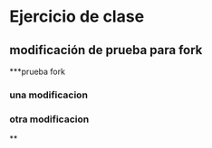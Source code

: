 # Ejercicio de clase

## modificación de prueba para fork
***prueba fork
### una modificacion

### otra modificacion
**
